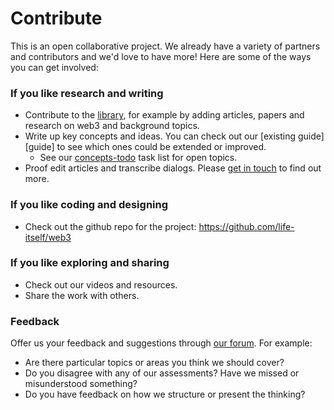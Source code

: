 # Contribute

This is an open collaborative project. We already have a variety of partners and contributors and we'd love to have more! Here are some of the ways you can get involved:

### If you like research and writing
* Contribute to the [library][], for example by adding articles, papers and research on web3 and background topics.
* Write up key concepts and ideas. You can check out our [existing guide][guide] to see which ones could be extended or improved.
	* See our [concepts-todo](../../meta/concepts-todo.md) task list for open topics.
* Proof edit articles and transcribe dialogs. Please [get in touch][contact] to find out more.

### If you like coding and designing
* Check out the github repo for the project: https://github.com/life-itself/web3

### If you like exploring and sharing
* Check out our videos and resources.
* Share the work with others.

### Feedback
Offer us your feedback and suggestions through [our forum][forum]. For example:

* Are there particular topics or areas you think we should cover?
* Do you disagree with any of our assessments? Have we missed or misunderstood something?
* Do you have feedback on how we structure or present the thinking?

[library]: /library
[contact]: /contact
[concepts]: /guide
[forum]: https://github.com/life-itself/web3/discussions
